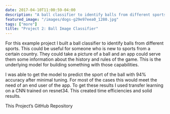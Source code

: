 ```yaml
---
date: 2017-04-10T11:00:59-04:00
description: "A ball classifier to identify balls from different sports"
featured_image: "/images/dogs-g29e97eea0_1280.jpg"
tags: ["more"]
title: "Project 2: Ball Image Classifier"
---
```


For this example project I built a ball classifier to identify balls from different sports. This could be useful for someone who is new to sports from a certain country. They could take a picture of a ball and an app could serve them some information about the history and rules of the game. This is the underlying model for building something with those capabilities.

I was able to get the model to predict the sport of the ball with 94% accuracy after minimal tuning. For most of the cases this would meet the need of an end user of the app. To get these results I used transfer learning on a CNN trained on resnet34. This created time efficiencies and solid results.

This Project’s GitHub Repository